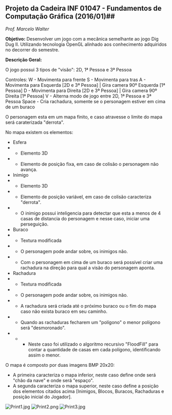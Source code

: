 ## **Projeto da Cadeira INF 01047 - Fundamentos de Computação Gráfica (2016/01)**##
*Prof. Marcelo Walter*

**Objetivo:**
Desenvolver um jogo com a mecânica semelhante ao jogo Dig Dug II.
Utilizando tecnologia OpenGL alinhado aos conhecimento adquiridos no decorrer do semestre.



**Descrição Geral:**

O jogo possui 3 tipos de "visão": 2D, 1ª Pessoa e 3ª Pessoa

Controles:
W - Movimenta para frente
S - Movimenta para tras
A - Movimenta para Esquerda [2D e 3ª Pessoa]  | Gira camera 90º Esquerda [1ª Pessoa]
D - Movimenta para Direita [2D e 3ª Pessoa]  | Gira camera 90º Direita [1ª Pessoa]
V - Alterna modo de jogo entre 2D, 1ª Pessoa e 3ª Pessoa
Space - Cria rachadura, somente se o personagem estiver em cima de um buraco

O personagem esta em um mapa finito, e caso atravesse o limite do mapa será caraterizada "derrota".

No mapa existem os elementos: 

* Esfera
* * Elemento 3D
* * Elemento de posição fixa, em caso de colisão o personagem não avança.
* Inimigo
* * Elemento 3D
* * Elemento de posição variável, em caso de colisão caracteriza "derrota".
* * O inimigo possui inteligencia para detectar que esta a menos de 4 casas de distancia do personagem e nesse caso, iniciar uma perseguição.
* Buraco
* * Textura modificada 
* * O personagem pode andar sobre, os inimigos não.
* * Com o personagem em cima de um buraco será possível criar uma rachadura na direção para qual a visão do personagem aponta.
* Rachadura
* * Textura modificada 
* * O personagem pode andar sobre, os inimigos não.
* * A rachadura será criada até o próximo buraco ou o fim do mapa caso não exista buraco em seu caminho.
* * Quando as rachaduras fecharem um "polígono" o menor polígono será "desmoronado".
* * * Neste caso foi utilizado o algoritmo recursivo "FloodFill" para contar a quantidade de casas em cada polígono, identificando assim o menor.

O mapa é composto por duas imagens BMP 20x20:
* A primeira caracteriza o mapa inferior, neste caso define onde será "chão da nave" e onde será "espaço".
* A segunda caracteriza o mapa superior, neste caso define a posição dos elementos citados acima [Inimigos, Blocos, Buracos, Rachaduras e posição inicial do Jogador].




![Print1.jpg](https://bitbucket.org/repo/RLxz7d/images/2667821189-Print1.jpg)
![Print2.png](https://bitbucket.org/repo/RLxz7d/images/642582165-Print2.png)
![Print3.jpg](https://bitbucket.org/repo/RLxz7d/images/3466234394-Print3.jpg)